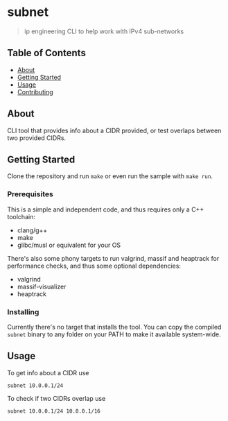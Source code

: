 # subnet

> ip engineering CLI to help work with IPv4 sub-networks

## Table of Contents

- [About](#about)
- [Getting Started](#getting_started)
- [Usage](#usage)
- [Contributing](../CONTRIBUTING.md)

## About <a name = "about"></a>

CLI tool that provides info about a CIDR provided, or test overlaps between two
provided CIDRs.

## Getting Started <a name = "getting_started"></a>

Clone the repository and run `make` or even run the sample with `make run`.

### Prerequisites

This is a simple and independent code, and thus requires only a C++ toolchain:

- clang/g++
- make
- glibc/musl or equivalent for your OS

There's also some phony targets to run valgrind, massif and heaptrack for performance
checks, and thus some optional dependencies:

- valgrind
- massif-visualizer
- heaptrack

### Installing

Currently there's no target that installs the tool. You can copy the compiled
`subnet` binary to any folder on your PATH to make it available system-wide.

## Usage <a name = "usage"></a>

To get info about a CIDR use

```shell
subnet 10.0.0.1/24
```

To check if two CIDRs overlap use

```shell
subnet 10.0.0.1/24 10.0.0.1/16
```
